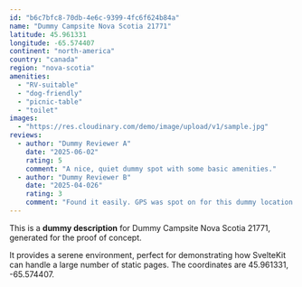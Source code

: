 ```yaml
---
id: "b6c7bfc8-70db-4e6c-9399-4fc6f624b84a"
name: "Dummy Campsite Nova Scotia 21771"
latitude: 45.961331
longitude: -65.574407
continent: "north-america"
country: "canada"
region: "nova-scotia"
amenities:
  - "RV-suitable"
  - "dog-friendly"
  - "picnic-table"
  - "toilet"
images:
  - "https://res.cloudinary.com/demo/image/upload/v1/sample.jpg"
reviews:
  - author: "Dummy Reviewer A"
    date: "2025-06-02"
    rating: 5
    comment: "A nice, quiet dummy spot with some basic amenities."
  - author: "Dummy Reviewer B"
    date: "2025-04-026"
    rating: 3
    comment: "Found it easily. GPS was spot on for this dummy location."
---
```


This is a **dummy description** for Dummy Campsite Nova Scotia 21771, generated for the proof of concept.

It provides a serene environment, perfect for demonstrating how SvelteKit can handle a large number of static pages. The coordinates are 45.961331, -65.574407.
